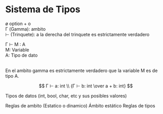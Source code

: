 # Sistema de Tipos
ø option + o </br>
Γ (Gamma): ambito </br>
⊢ (Trinquete): a la derecha del trinquete es estrictamente verdadero </br>

Γ ⊢ M : A </br> 
M: Variable </br> 
A: Tipo de dato </br> </br> 

En el ambito gamma es estrictamente verdadero que la variable M es de tipo A.</br> 


$$
Γ ⊢ a: int \\
{Γ ⊢ b: int \over a + b: int}
$$



Tipos de datos (int, bool, char, etc y sus posibles valores)

Reglas de ambito (Estatico o dinamico)
Ámbito estático
Reglas de tipos



